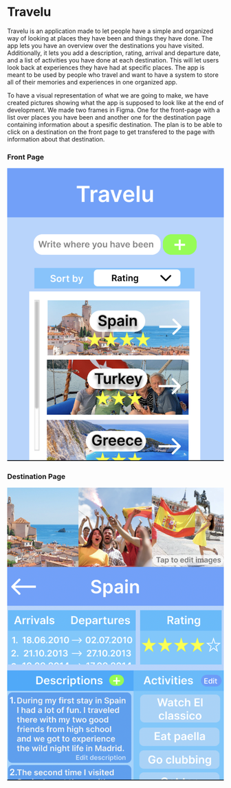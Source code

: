 # Travelu

Travelu is an application made to let people have a simple and organized way of looking at places they have been and things they have done. The app lets you have an overview over the destinations you have visited. Additionally, it lets you add a description, rating, arrival and departure date, and a list of activities you have done at each destination. This will let users look back at experiences they have had at specific places. The app is meant to be used by people who travel and want to have a system to store all of their memories and experiences in one organized app.

To have a visual representation of what we are going to make, we have created pictures showing what the app is supposed to look like at the end of development. We made two frames in Figma. One for the front-page with a list over places you have been and another one for the destination page containing information about a spesific destination. The plan is to be able to click on a destination on the front page to get transfered to the page with information about that destination.

### Front Page
![image info](/pictures/TraveluFrontPage.png)

### Destination Page
![image info](/pictures/TraveluDestinationPage.png)